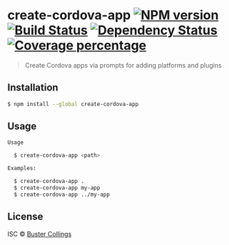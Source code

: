 # create-cordova-app [![NPM version][npm-image]][npm-url] [![Build Status][travis-image]][travis-url] [![Dependency Status][daviddm-image]][daviddm-url] [![Coverage percentage][coveralls-image]][coveralls-url]

> Create Cordova apps via prompts for adding platforms and plugins

## Installation

```sh
$ npm install --global create-cordova-app
```

## Usage

```sh
Usage

  $ create-cordova-app <path>

Examples:

  $ create-cordova-app .
  $ create-cordova-app my-app
  $ create-cordova-app ../my-app

```

## License

ISC © [Buster Collings]()

[npm-image]: https://badge.fury.io/js/create-cordova-app.svg
[npm-url]: https://npmjs.org/package/create-cordova-app
[travis-image]: https://travis-ci.org/busterc/create-cordova-app.svg?branch=master
[travis-url]: https://travis-ci.org/busterc/create-cordova-app
[daviddm-image]: https://david-dm.org/busterc/create-cordova-app.svg?theme=shields.io
[daviddm-url]: https://david-dm.org/busterc/create-cordova-app
[coveralls-image]: https://coveralls.io/repos/busterc/create-cordova-app/badge.svg
[coveralls-url]: https://coveralls.io/r/busterc/create-cordova-app
